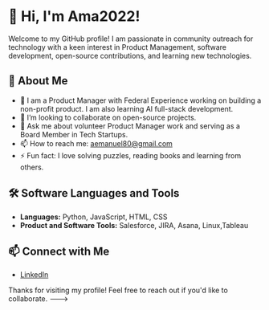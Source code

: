 # 👋 Hi, I'm Ama2022!

Welcome to my GitHub profile! I am passionate in community outreach for technology with a keen interest in Product Management, software development, open-source contributions, and learning new technologies.

## 🚀 About Me

- 🌱 I am a Product Manager with Federal Experience working on building a non-profit product. I am also learning AI full-stack development.
- 👯 I’m looking to collaborate on open-source projects.
- 💬 Ask me about volunteer Product Manager work and serving as a Board Member in Tech Startups.
- 📫 How to reach me: aemanuel80@gmail.com
- ⚡ Fun fact: I love solving puzzles, reading books and learning from others.

## 🛠️ Software Languages and Tools

- **Languages:** Python, JavaScript, HTML, CSS
- **Product and Software Tools:** Salesforce, JIRA, Asana, Linux,Tableau

## 📫 Connect with Me

- [LinkedIn](https://www.linkedin.com/in/ama-emanuel)

Thanks for visiting my profile! Feel free to reach out if you'd like to collaborate.
--->

